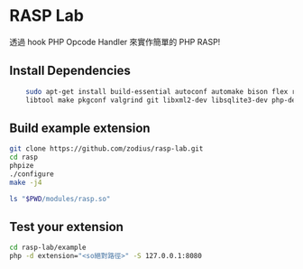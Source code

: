 # RASP Lab
透過 hook PHP Opcode Handler 來實作簡單的 PHP RASP!

## Install Dependencies
```bash
    sudo apt-get install build-essential autoconf automake bison flex re2c gdb \
    libtool make pkgconf valgrind git libxml2-dev libsqlite3-dev php-dev
```
## Build example extension
```bash
git clone https://github.com/zodius/rasp-lab.git
cd rasp
phpize
./configure
make -j4

ls "$PWD/modules/rasp.so"
```
## Test your extension
```bash
cd rasp-lab/example
php -d extension="<so絕對路徑>" -S 127.0.0.1:8080
```